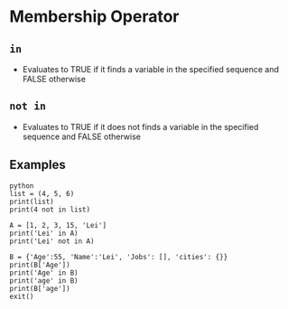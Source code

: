 # Membership Operator

## `in`

- Evaluates to TRUE if it finds a variable in the specified sequence and FALSE otherwise

## `not in`

- Evaluates to TRUE if it does not finds a variable in the specified sequence and FALSE otherwise

## Examples

```shell
python
list = (4, 5, 6)
print(list)
print(4 not in list)

A = [1, 2, 3, 15, 'Lei']
print('Lei' in A)
print('Lei' not in A)

B = {'Age':55, 'Name':'Lei', 'Jobs': [], 'cities': {}}
print(B['Age'])
print('Age' in B)
print('age' in B)
print(B['age'])
exit()
```
